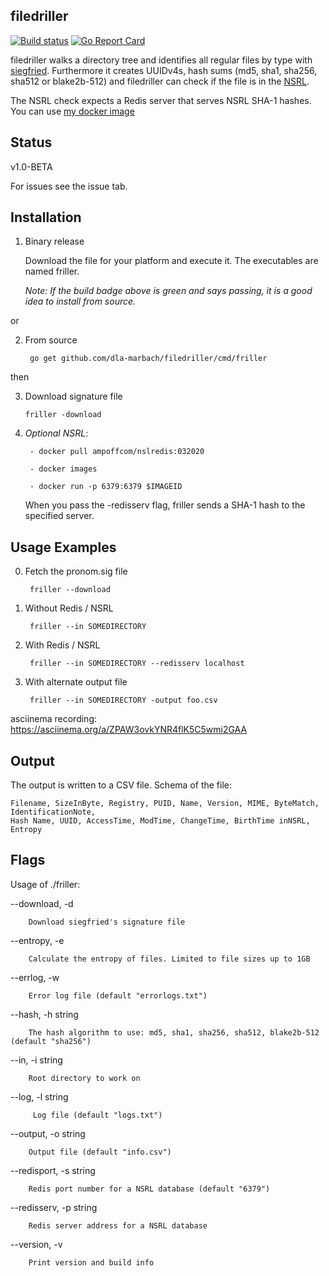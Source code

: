 ## filedriller

[![Build status](https://ci.appveyor.com/api/projects/status/vffor64yaxd2bc3q?svg=true)](https://ci.appveyor.com/project/steffenfritz/friller)
[![Go Report Card](https://goreportcard.com/badge/github.com/dla-marbach/filedriller)](https://goreportcard.com/report/github.com/dla-marbach/filedriller)

filedriller walks a directory tree and identifies all regular files by type with [siegfried](https://www.itforarchivists.com/siegfried/). Furthermore it creates UUIDv4s, hash sums (md5, sha1, sha256, sha512 or blake2b-512) and filedriller can check if the file is in the [NSRL](https://www.nist.gov/itl/ssd/software-quality-group/national-software-reference-library-nsrl).

The NSRL check expects a Redis server that serves NSRL SHA-1 hashes. You can use [my docker image](https://hub.docker.com/r/ampoffcom/nslredis)

## Status 

v1.0-BETA

For issues see the issue tab.

## Installation

1. Binary release
    
    Download the file for your platform and execute it. The executables are named friller.
    
    _Note: If the build badge above is green and says passing, it is a good idea to install from source._
    
or

2. From source

        go get github.com/dla-marbach/filedriller/cmd/friller

then

3. Download signature file

       friller -download


4. _Optional NSRL_:

        - docker pull ampoffcom/nslredis:032020

        - docker images

        - docker run -p 6379:6379 $IMAGEID        

    When you pass the -redisserv flag, friller sends a SHA-1 hash to the specified server.



## Usage Examples
0. Fetch the pronom.sig file

        friller --download

1. Without Redis / NSRL

        friller --in SOMEDIRECTORY

2. With Redis / NSRL

        friller --in SOMEDIRECTORY --redisserv localhost

3. With alternate output file

        friller --in SOMEDIRECTORY -output foo.csv
        
asciinema recording: https://asciinema.org/a/ZPAW3ovkYNR4flK5C5wmi2GAA

## Output

The output is written to a CSV file. Schema of the file:

    Filename, SizeInByte, Registry, PUID, Name, Version, MIME, ByteMatch, IdentificationNote, 
    Hash Name, UUID, AccessTime, ModTime, ChangeTime, BirthTime inNSRL, Entropy

## Flags

Usage of ./friller:
  
  --download, -d
  
    	Download siegfried's signature file
  
  --entropy, -e

    	Calculate the entropy of files. Limited to file sizes up to 1GB
        
  --errlog, -w      
  
        Error log file (default "errorlogs.txt")
  
  --hash, -h string
  
    	The hash algorithm to use: md5, sha1, sha256, sha512, blake2b-512 (default "sha256")
  
  --in, -i string
  
    	Root directory to work on
  
  --log, -l string         
         
         Log file (default "logs.txt")
  
  --output, -o string
  
    	Output file (default "info.csv")
  
  --redisport, -s string
  
    	Redis port number for a NSRL database (default "6379")
  
  --redisserv, -p string
  
    	Redis server address for a NSRL database
 
  --version, -v

    	Print version and build info
